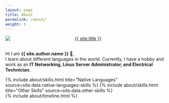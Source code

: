 ```yaml
---
layout: page
title: About
permalink: /about/
weight: 3
---
```


<p align="center">
  <a href="{{ site.baseurl }}">
    <img src="{{ site.author.image_about }}" alt="{{ site.title }}" style="display:flex;">
  </a>
<br>

Hi I am <b>{{ site.author.name }}</b> :wave:,<br>
I learn about different languages in the world. Currently, I have a hobby and work as an <b>IT Networking, Linux Server Administrator, and Electrical Technician.</b>
</p>

<div class="row">
{% include about/skills.html title="Native Languages" source=site.data.native-languages-skills %}
{% include about/skills.html title="Other Skills" source=site.data.other-skills %}
</div>

<div class="row">
{% include about/timeline.html %}
</div>